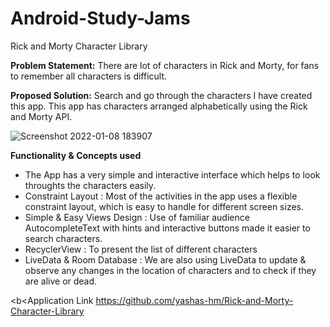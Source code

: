# Android-Study-Jams

Rick and Morty Character Library

<b>Problem Statement:</b>
There are lot of characters in Rick and Morty, for fans to remember all characters is difficult. 

<b>Proposed Solution:</b>
Search and go through the characters I have created this app.
This app has characters arranged alphabetically using the Rick and Morty API.

![Screenshot 2022-01-08 183907](https://user-images.githubusercontent.com/64674824/148645368-beb9d5c2-1048-418e-987c-bea3bc46370e.png)

<b>Functionality & Concepts used</b>
  - The App has a very simple and interactive interface which helps to look throughts the characters easily.
  - Constraint Layout : Most of the activities in the app uses a flexible constraint layout, which is easy to handle for different screen sizes.
  - Simple & Easy Views Design : Use of familiar audience AutocompleteText with hints and interactive buttons made it easier to search characters.
  - RecyclerView : To present the list of different characters
  - LiveData & Room Database : We are also using LiveData to update & observe any changes in the location of characters and to check if they are alive or dead.

<b<Application Link</b>
https://github.com/yashas-hm/Rick-and-Morty-Character-Library
